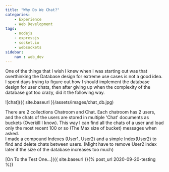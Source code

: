 ```yaml
---
title: "Why Do We Chat?"
categories:
    - Experience
    - Web Development
tags:
    - nodejs
    - expressjs
    - socket.io
    - websockets
sidebar:
    nav : web_dev
---
```


One of the things that I wish I knew when I was starting out was that overthinking the Database design for extreme use cases is not a good idea.  
I spent days trying to figure out how I should implement the database design for user chats, then after giving up when the complexity of the database got too crazy, did it the following way.  

![chat]({{ site.baseurl }}/assets/images/chat_db.jpg)  

There are 2 collections Chatroom and Chat. Each chatroom has 2 users, and the chats of the users are stored in multiple 'Chat' documents as buckets (Overkill I know). This way I can find all the chats of a user and load only the most recent 100 or so (The Max size of bucket) messages when asked.  
I made a compound Indexes (User1, User2) and a simple Index(User2) to find and delete chats between users. (Might have to remove User2 index later if the size of the database increases too much)  

[On To the Test One...]({{ site.baseurl }}{% post_url 2020-09-20-testing %})